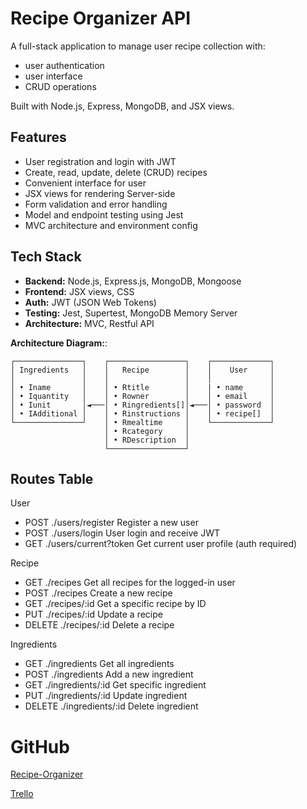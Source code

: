# Recipe Organizer API

A full-stack application to manage user recipe collection with:

- user authentication 
- user interface
- CRUD operations

Built with Node.js, Express, MongoDB, and JSX views.

## Features

- User registration and login with JWT
- Create, read, update, delete (CRUD) recipes
- Convenient interface for user
- JSX views for rendering Server-side
- Form validation and error handling
- Model and endpoint testing using Jest
- MVC architecture and environment config

## Tech Stack

- **Backend:** Node.js, Express.js, MongoDB, Mongoose
- **Frontend:** JSX views, CSS
- **Auth:** JWT (JSON Web Tokens)
- **Testing:** Jest, Supertest, MongoDB Memory Server
- **Architecture:** MVC, Restful API


**Architecture Diagram:**:
```
┌───────────────┐    ┌─────────────────┐    ┌─────────────┐
│ Ingredients   │    │   Recipe        │    │    User     │
│               │    │                 │    │             │
│ • Iname       │    │ • Rtitle        │    | • name      │
│ • Iquantity   │    │ • Rowner        │    │ • email     │
│ • Iunit       │◄───│ • Ringredients[]│◄───│ • password  │
│ • IAdditional │    │ • Rinstructions │    │ • recipe[]  │
└───────────────┘    │ • Rmealtime     │    └─────────────┘
                     │ • Rcategory     │ 
                     │ • RDescription  │
                     └─────────────────┘
```
## Routes Table

User

- POST	./users/register	    Register a new user
- POST	./users/login	        User login and receive JWT
- GET	./users/current?token	Get current user profile (auth required)

Recipe

- GET	    ./recipes	    Get all recipes for the logged-in user
- POST  	./recipes	    Create a new recipe
- GET	    ./recipes/:id	Get a specific recipe by ID
- PUT	    ./recipes/:id	Update a recipe
- DELETE	./recipes/:id	Delete a recipe

Ingredients

- GET 	    ./ingredients	    Get all ingredients
- POST	    ./ingredients	    Add a new ingredient
- GET	    ./ingredients/:id	Get specific ingredient
- PUT	    ./ingredients/:id	Update ingredient
- DELETE	./ingredients/:id	Delete ingredient

# GitHub
[Recipe-Organizer](https://github.com/Blu3Mu51c/Recipe-Organizer)

[Trello](https://trello.com/invite/b/688b0f0c5e3b4a57d97d8a5a/ATTIf53947960d97e8289c7aa13f0fc4d1d919E2ADC6/recipe-organizer)